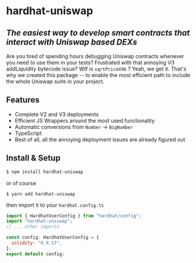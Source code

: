 # hardhat-uniswap
## _The easiest way to develop smart contracts that interact with Uniswap based DEXs_

Are you tired of spending hours debugging Uniswap contracts whenever you need to use them in your tests? Frustrated with that annoying V3 addLiquidity bytecode issue? Wtf is `sqrtPriceX96` ? Yeah, we get it. 
That's why we created this package -- to enable the most efficient path to include the whole Uniswap suite in your project. 
## Features
- Complete V2 and V3 deployments
- Efficient JS Wrappers around the most used functionality
- Automatic conversions from `Number` -> `BigNumber`
- TypeScript
- Best of all, all the annoying deployment issues are already figured out


## Install & Setup
```sh 
$ npm install hardhat-uniswap
```
or of course
```ssh 
$ yarn add hardhat-uniswap
```
then import it to your `hardhat.config.ts`

```js
import { HardhatUserConfig } from "hardhat/config";
import "hardhat-uniswap";
// ... other imports

const config: HardhatUserConfig = {
  solidity: "0.8.17",
};
export default config;
```
